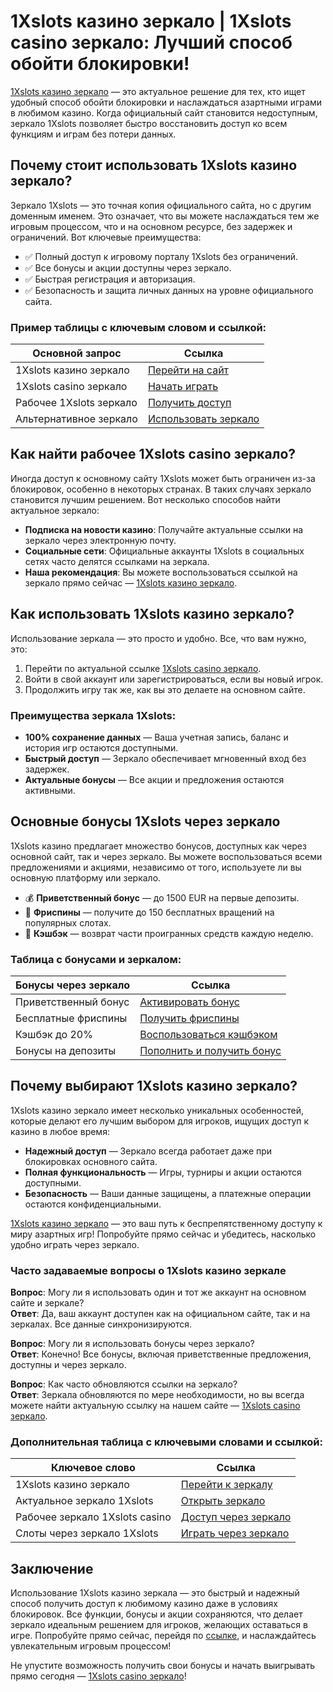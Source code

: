 # 1Xslots казино зеркало | 1Xslots casino зеркало: Лучший способ обойти блокировки!

[1Xslots казино зеркало](https://brandplay.link/R4xfxqdm) — это актуальное решение для тех, кто ищет удобный способ обойти блокировки и наслаждаться азартными играми в любимом казино. Когда официальный сайт становится недоступным, зеркало 1Xslots позволяет быстро восстановить доступ ко всем функциям и играм без потери данных.

## Почему стоит использовать 1Xslots казино зеркало?

Зеркало 1Xslots — это точная копия официального сайта, но с другим доменным именем. Это означает, что вы можете наслаждаться тем же игровым процессом, что и на основном ресурсе, без задержек и ограничений. Вот ключевые преимущества:

- ✅ Полный доступ к игровому порталу 1Xslots без ограничений.
- ✅ Все бонусы и акции доступны через зеркало.
- ✅ Быстрая регистрация и авторизация.
- ✅ Безопасность и защита личных данных на уровне официального сайта.

### Пример таблицы с ключевым словом и ссылкой:

| Основной запрос           | Ссылка                                                         |
|---------------------------|----------------------------------------------------------------|
| 1Xslots казино зеркало     | [Перейти на сайт](https://brandplay.link/R4xfxqdm)             |
| 1Xslots casino зеркало     | [Начать играть](https://brandplay.link/R4xfxqdm)               |
| Рабочее 1Xslots зеркало    | [Получить доступ](https://brandplay.link/R4xfxqdm)             |
| Альтернативное зеркало     | [Использовать зеркало](https://brandplay.link/R4xfxqdm)        |

## Как найти рабочее 1Xslots casino зеркало?

Иногда доступ к основному сайту 1Xslots может быть ограничен из-за блокировок, особенно в некоторых странах. В таких случаях зеркало становится лучшим решением. Вот несколько способов найти актуальное зеркало:

- **Подписка на новости казино**: Получайте актуальные ссылки на зеркало через электронную почту.
- **Социальные сети**: Официальные аккаунты 1Xslots в социальных сетях часто делятся ссылками на зеркала.
- **Наша рекомендация**: Вы можете воспользоваться ссылкой на зеркало прямо сейчас — [1Xslots казино зеркало](https://brandplay.link/R4xfxqdm).

## Как использовать 1Xslots казино зеркало?

Использование зеркала — это просто и удобно. Все, что вам нужно, это:

1. Перейти по актуальной ссылке [1Xslots casino зеркало](https://brandplay.link/R4xfxqdm).
2. Войти в свой аккаунт или зарегистрироваться, если вы новый игрок.
3. Продолжить игру так же, как вы это делаете на основном сайте.

### Преимущества зеркала 1Xslots:

- **100% сохранение данных** — Ваша учетная запись, баланс и история игр остаются доступными.
- **Быстрый доступ** — Зеркало обеспечивает мгновенный вход без задержек.
- **Актуальные бонусы** — Все акции и предложения остаются активными.

## Основные бонусы 1Xslots через зеркало

1Xslots казино предлагает множество бонусов, доступных как через основной сайт, так и через зеркало. Вы можете воспользоваться всеми предложениями и акциями, независимо от того, используете ли вы основную платформу или зеркало. 

- 💰 **Приветственный бонус** — до 1500 EUR на первые депозиты.
- 🎁 **Фриспины** — получите до 150 бесплатных вращений на популярных слотах.
- 🔄 **Кэшбэк** — возврат части проигранных средств каждую неделю.

### Таблица с бонусами и зеркалом:

| Бонусы через зеркало         | Ссылка                                                         |
|------------------------------|----------------------------------------------------------------|
| Приветственный бонус          | [Активировать бонус](https://brandplay.link/R4xfxqdm)          |
| Бесплатные фриспины           | [Получить фриспины](https://brandplay.link/R4xfxqdm)           |
| Кэшбэк до 20%                 | [Воспользоваться кэшбэком](https://brandplay.link/R4xfxqdm)    |
| Бонусы на депозиты            | [Пополнить и получить бонус](https://brandplay.link/R4xfxqdm)  |

## Почему выбирают 1Xslots казино зеркало?

1Xslots казино зеркало имеет несколько уникальных особенностей, которые делают его лучшим выбором для игроков, ищущих доступ к казино в любое время:

- **Надежный доступ** — Зеркало всегда работает даже при блокировках основного сайта.
- **Полная функциональность** — Игры, турниры и акции остаются доступными.
- **Безопасность** — Ваши данные защищены, а платежные операции остаются конфиденциальными.

[1Xslots казино зеркало](https://brandplay.link/R4xfxqdm) — это ваш путь к беспрепятственному доступу к миру азартных игр! Попробуйте прямо сейчас и убедитесь, насколько удобно играть через зеркало.

### Часто задаваемые вопросы о 1Xslots казино зеркале

**Вопрос**: Могу ли я использовать один и тот же аккаунт на основном сайте и зеркале?  
**Ответ**: Да, ваш аккаунт доступен как на официальном сайте, так и на зеркалах. Все данные синхронизируются.

**Вопрос**: Могу ли я использовать бонусы через зеркало?  
**Ответ**: Конечно! Все бонусы, включая приветственные предложения, доступны и через зеркало.

**Вопрос**: Как часто обновляются ссылки на зеркало?  
**Ответ**: Зеркала обновляются по мере необходимости, но вы всегда можете найти актуальную ссылку на нашем сайте — [1Xslots casino зеркало](https://brandplay.link/R4xfxqdm).

### Дополнительная таблица с ключевыми словами и ссылкой:

| Ключевое слово                 | Ссылка                                                         |
|--------------------------------|----------------------------------------------------------------|
| 1Xslots казино зеркало          | [Перейти к зеркалу](https://brandplay.link/R4xfxqdm)            |
| Актуальное зеркало 1Xslots      | [Открыть зеркало](https://brandplay.link/R4xfxqdm)              |
| Рабочее зеркало 1Xslots casino  | [Доступ через зеркало](https://brandplay.link/R4xfxqdm)         |
| Слоты через зеркало 1Xslots     | [Играть через зеркало](https://brandplay.link/R4xfxqdm)         |

## Заключение

Использование 1Xslots казино зеркала — это быстрый и надежный способ получить доступ к любимому казино даже в условиях блокировок. Все функции, бонусы и акции сохраняются, что делает зеркало идеальным решением для игроков, желающих оставаться в игре. Попробуйте прямо сейчас, перейдя по [ссылке](https://brandplay.link/R4xfxqdm), и наслаждайтесь увлекательным игровым процессом!

Не упустите возможность получить свои бонусы и начать выигрывать прямо сегодня — [1Xslots casino зеркало](https://brandplay.link/R4xfxqdm)!
